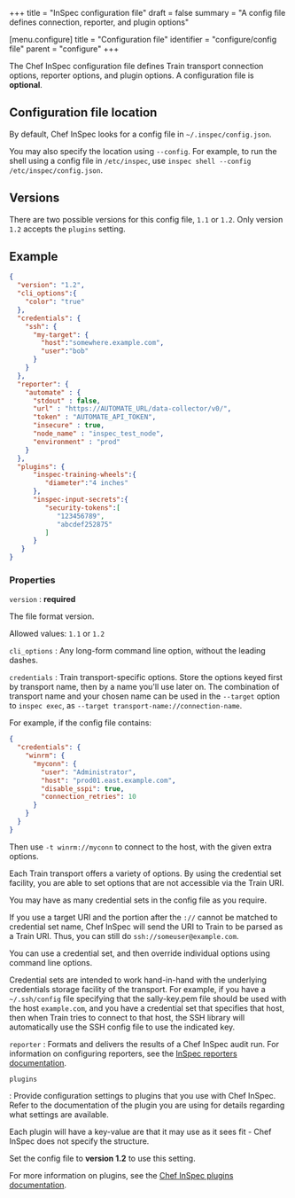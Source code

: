 +++
title = "InSpec configuration file"
draft = false
summary = "A config file defines connection, reporter, and plugin options"

[menu.configure]
    title = "Configuration file"
    identifier = "configure/config file"
    parent = "configure"
+++

The Chef InSpec configuration file defines Train transport connection options, reporter options, and plugin options.
A configuration file is **optional**.

## Configuration file location

By default, Chef InSpec looks for a config file in `~/.inspec/config.json`.

You may also specify the location using `--config`.  For example, to run the shell using a config file in `/etc/inspec`, use `inspec shell --config /etc/inspec/config.json`.

## Versions

There are two possible versions for this config file, `1.1` or `1.2`. Only version `1.2` accepts the `plugins` setting.

## Example

```json
{
  "version": "1.2",
  "cli_options":{
    "color": "true"
  },
  "credentials": {
    "ssh": {
      "my-target": {
        "host":"somewhere.example.com",
        "user":"bob"
      }
    }
  },
  "reporter": {
    "automate" : {
      "stdout" : false,
      "url" : "https://AUTOMATE_URL/data-collector/v0/",
      "token" : "AUTOMATE_API_TOKEN",
      "insecure" : true,
      "node_name" : "inspec_test_node",
      "environment" : "prod"
    }
  },
  "plugins": {
      "inspec-training-wheels":{
         "diameter":"4 inches"
      },
      "inspec-input-secrets":{
         "security-tokens":[
            "123456789",
            "abcdef252875"
         ]
      }
   }
}
```

### Properties

`version`
: **required**

  The file format version.

  Allowed values: `1.1` or `1.2`

`cli_options`
: Any long-form command line option, without the leading dashes.

`credentials`
: Train transport-specific options. Store the options keyed first by transport name, then by a name you'll use later on. The combination of transport name and your chosen name can be used in the `--target` option to `inspec exec`, as `--target transport-name://connection-name`.

  For example, if the config file contains:

  ```json
  {
    "credentials": {
      "winrm": {
        "myconn": {
          "user": "Administrator",
          "host": "prod01.east.example.com",
          "disable_sspi": true,
          "connection_retries": 10
        }
      }
    }
  }
  ```

  Then use `-t winrm://myconn` to connect to the host, with the given extra options.

  Each Train transport offers a variety of options. By using the credential set facility, you are able to set options that are not accessible via the Train URI.

  You may have as many credential sets in the config file as you require.

  If you use a target URI and the portion after the `://` cannot be matched to credential set name, Chef InSpec will send the URI to Train to be parsed as a Train URI.  Thus, you can still do `ssh://someuser@example.com`.

  You can use a credential set, and then override individual options using command line options.

  Credential sets are intended to work hand-in-hand with the underlying credentials storage facility of the transport. For example, if you have a `~/.ssh/config` file specifying that the sally-key.pem file should be used with the host `example.com`, and you have a credential set that specifies that host, then when Train tries to connect to that host, the SSH library will automatically use the SSH config file to use the indicated key.

`reporter`
: Formats and delivers the results of a Chef InSpec audit run. For information on configuring reporters, see the [InSpec reporters documentation](/configure/reporters/).

`plugins`

: Provide configuration settings to plugins that you use with Chef InSpec.
  Refer to the documentation of the plugin you are using for details regarding what settings are available.

  Each plugin will have a key-value are that it may use as it sees fit - Chef InSpec does not specify the structure.

  Set the config file to **version 1.2** to use this setting.

  For more information on plugins, see the [Chef InSpec plugins documentation](/configure/plugins/).

